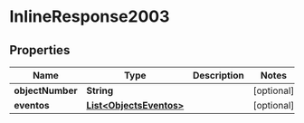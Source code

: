 
# InlineResponse2003

## Properties
Name | Type | Description | Notes
------------ | ------------- | ------------- | -------------
**objectNumber** | **String** |  |  [optional]
**eventos** | [**List&lt;ObjectsEventos&gt;**](ObjectsEventos.md) |  |  [optional]




